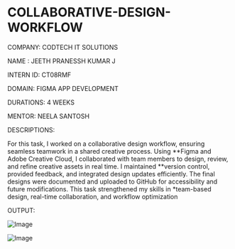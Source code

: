 # COLLABORATIVE-DESIGN-WORKFLOW

COMPANY: CODTECH IT SOLUTIONS

NAME : JEETH PRANESSH KUMAR J

INTERN ID: CT08RMF

DOMAIN: FIGMA APP DEVELOPMENT

DURATIONS: 4 WEEKS

MENTOR: NEELA SANTOSH

DESCRIPTIONS:

For this task, I worked on a collaborative design workflow, ensuring seamless teamwork in a shared creative process. Using **Figma and Adobe Creative Cloud, I collaborated with team members to design, review, and refine creative assets in real time. I maintained **version control, provided feedback, and integrated design updates efficiently. The final designs were documented and uploaded to GitHub for accessibility and future modifications. This task strengthened my skills in *team-based design, real-time collaboration, and workflow optimization

OUTPUT:

![Image](https://github.com/user-attachments/assets/acdbb3fb-5b59-447e-a20a-51edee8afedb)

![Image](https://github.com/user-attachments/assets/a7e16f59-fa7c-4a62-9df7-ed5ba2240fa8)

